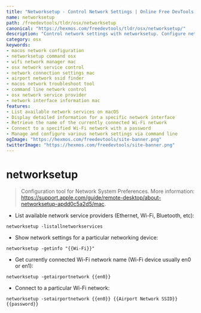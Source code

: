 ```yaml
---
title: "Networksetup - Control Network Settings | Online Free DevTools by Hexmos"
name: networksetup
path: /freedevtools/tldr/osx/networksetup
canonical: "https://hexmos.com/freedevtools/tldr/osx/networksetup/"
description: "Control network settings with networksetup. Configure network services, manage Wi-Fi connections, and get network information. Free online tool, no registration required."
category: osx
keywords:
- macos network configuration
- networksetup command osx
- wifi network manager mac
- osx network service control
- network connection settings mac
- airport network ssid finder
- macos network troubleshoot tool
- command line network control
- osx network service provider
- network interface information mac
features:
- List available network services on macOS
- Display detailed information for a specific network interface
- Retrieve the name of the currently connected Wi-Fi network
- Connect to a specified Wi-Fi network with a password
- Manage and configure various network settings via command line
ogImage: "https://hexmos.com/freedevtools/site-banner.png"
twitterImage: "https://hexmos.com/freedevtools/site-banner.png"
---
```


# networksetup

> Configuration tool for Network System Preferences.
> More information: <https://support.apple.com/guide/remote-desktop/about-networksetup-apdd0c5a2d5/mac>.

- List available network service providers (Ethernet, Wi-Fi, Bluetooth, etc):

`networksetup -listallnetworkservices`

- Show network settings for a particular networking device:

`networksetup -getinfo "{{Wi-Fi}}"`

- Get currently connected Wi-Fi network name (Wi-Fi device usually en0 or en1):

`networksetup -getairportnetwork {{en0}}`

- Connect to a particular Wi-Fi network:

`networksetup -setairportnetwork {{en0}} {{Airport Network SSID}} {{password}}`
